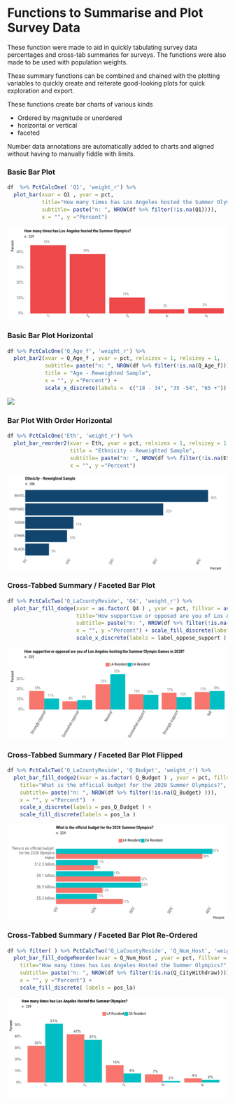 # Functions to Summarise and Plot Survey Data

These function were made to aid in quickly tabulating survey data percentages and cross-tab summaries for surveys. The functions were also made to be used with population
weights.

These summary functions can be combined and chained with the plotting variables 
to quickly create and reiterate good-looking plots for quick exploration and export.

These functions create bar charts of various kinds

* Ordered by magnitude or unordered
* horizontal or vertical
* faceted

Number data annotations are automatically added to charts and aligned without having
to manually fiddle with limits.

### Basic Bar Plot

```r
df  %>% PctCalcOne( 'Q1', 'weight_r') %>% 
  plot_bar(xvar = Q1 , yvar = pct, 
           title="How many times has Los Angeles hosted the Summer Olympics?",
           subtitle= paste("n: ", NROW(df %>% filter(!is.na(Q1)))),
           x = "", y ="Percent") 
```
<img src="example_charts\1_basic_bar.png">


### Basic Bar Plot Horizontal

```r
df %>% PctCalcOne('Q_Age_f', 'weight_r') %>% 
  plot_bar2(xvar = Q_Age_f , yvar = pct, relsizex = 1, relsizey = 1, 
            subtitle= paste("n: ", NROW(df %>% filter(!is.na(Q_Age_f)))),
            title = "Age - Reweighted Sample",
            x = "", y ="Percent") + 
            scale_x_discrete(labels =  c("18 - 34", "35 -54", "65 +")) 
````
<img src="example_charts\2_basic_bar_flipped.png">


### Bar Plot With Order Horizontal

```r
df %>% PctCalcOne('Eth', 'weight_r') %>% 
  plot_bar_reorder2(xvar = Eth, yvar = pct, relsizex = 1, relsizey = 1, 
                    title = "Ethnicity - Reweighted Sample",
                    subtitle= paste("n: ", NROW(df %>% filter(!is.na(Eth)))),
                    x = "", y ="Percent")
```
<img src="example_charts\3_basic_bar_ order_flipped.png">


### Cross-Tabbed Summary / Faceted Bar Plot

```r
df %>% PctCalcTwo('Q_LaCountyReside', 'Q4', 'weight_r') %>% 
  plot_bar_fill_dodge(xvar = as.factor( Q4 ) , yvar = pct, fillvar = as.factor(Q_LaCountyReside),  
                      title="How supportive or opposed are you of Los Angeles hosting the Summer Olympic Games in 2028?",
                      subtitle= paste("n: ", NROW(df %>% filter(!is.na(Q4) ))),
                      x = "", y ="Percent") + scale_fill_discrete(labels = label_la )  +                        
                      scale_x_discrete(labels = label_oppose_support )
```
<img src="example_charts\4_faceted_bar_vertical.png">


### Cross-Tabbed Summary / Faceted Bar Plot Flipped

```r
df %>% PctCalcTwo('Q_LaCountyReside', 'Q_Budget', 'weight_r') %>% 
  plot_bar_fill_dodge2(xvar = as.factor( Q_Budget ) , yvar = pct, fillvar = as.factor(Q_LaCountyReside),
    title="What is the official budget for the 2028 Summer Olympics?", flip = TRUE,
    subtitle= paste("n: ", NROW(df %>% filter(!is.na(Q_Budget) ))),
    x = "", y ="Percent")  + 
    scale_x_discrete(labels = pos_Q_Budget ) + 
    scale_fill_discrete(labels = pos_la ) 
```

<img src="example_charts\5_faceted_bar_horizontal.png">

### Cross-Tabbed Summary / Faceted Bar Plot Re-Ordered

```r
df %>% filter( ) %>% PctCalcTwo('Q_LaCountyReside', 'Q_Num_Host', 'weight_r') %>% 
  plot_bar_fill_dodgeReorder(xvar = Q_Num_Host , yvar = pct, fillvar =  as.factor(Q_LaCountyReside),
    title="How many times has Los Angeles Hosted the Summer Olympics?",
    subtitle= paste("n: ", NROW(df %>% filter(!is.na(Q_CityWithdraw)))),
    x = "", y ="Percent") + 
    scale_fill_discrete( labels = pos_la)
```
<img src="example_charts\6_faceted_bar_ordered_vertical.png">
